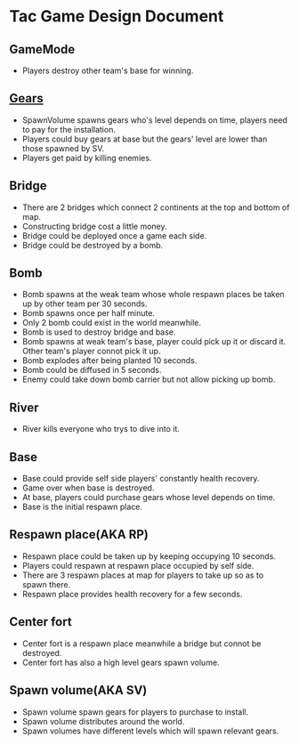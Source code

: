 # Tac Game Design Document
## GameMode
- Players destroy other team's base for winning.

## [Gears](https://github.com/Trevor802/Tac/blob/master/Gears.md)
- SpawnVolume spawns gears who's level depends on time, players need to pay for the installation.
- Players could buy gears at base but the gears' level are lower than those spawned by SV.
- Players get paid by killing enemies.

## Bridge
- There are 2 bridges which connect 2 continents at the top and bottom of map.
- Constructing bridge cost a little money.
- Bridge could be deployed once a game each side.
- Bridge could be destroyed by a bomb.

## Bomb
- Bomb spawns at the weak team whose whole respawn places be taken up by other team per 30 seconds.
- Bomb spawns once per half minute.
- Only 2 bomb could exist in the world meanwhile.
- Bomb is used to destroy bridge and base.
- Bomb spawns at weak team's base, player could pick up it or discard it. Other team's player connot pick it up.
- Bomb explodes after being planted 10 seconds.
- Bomb could be diffused in 5 seconds.
- Enemy could take down bomb carrier but not allow picking up bomb.

## River
- River kills everyone who trys to dive into it.

## Base
- Base could provide self side players' constantly health recovery.
- Game over when base is destroyed.
- At base, players could purchase gears whose level depends on time.
- Base is the initial respawn place.

## Respawn place(AKA RP)
- Respawn place could be taken up by keeping occupying 10 seconds.
- Players could respawn at respawn place occupied by self side.
- There are 3 respawn places at map for players to take up so as to spawn there.
- Respawn place provides health recovery for a few seconds.

## Center fort
- Center fort is a respawn place meanwhile a bridge but connot be destroyed.
- Center fort has also a high level gears spawn volume.

## Spawn volume(AKA SV)
- Spawn volume spawn gears for players to purchase to install.
- Spawn volume distributes around the world.
- Spawn volumes have different levels which will spawn relevant gears.

